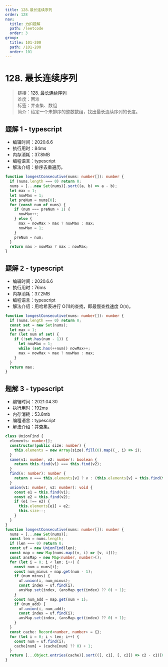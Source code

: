 ```yaml
---
title: 128.最长连续序列
order: 128
nav:
  title: 力扣题解
  path: /leetcode
  order: 3
group:
  title: 101-200
  path: /101-200
  order: 101
---
```


# 128. 最长连续序列

> 链接：[128. 最长连续序列](https://leetcode-cn.com/problems/longest-consecutive-sequence/)  
> 难度：困难  
> 标签：并查集、数组  
> 简介：给定一个未排序的整数数组，找出最长连续序列的长度。

## 题解 1 - typescript

- 编辑时间：2020.6.6
- 执行用时：84ms
- 内存消耗：37.8MB
- 编程语言：typescript
- 解法介绍：排序去重遍历。

```typescript
function longestConsecutive(nums: number[]): number {
  if (nums.length === 0) return 0;
  nums = [...new Set(nums)].sort((a, b) => a - b);
  let max = 1;
  let nowMax = 1;
  let preNum = nums[0];
  for (const num of nums) {
    if (num === preNum + 1) {
      nowMax++;
    } else {
      max = nowMax > max ? nowMax : max;
      nowMax = 1;
    }
    preNum = num;
  }
  return max > nowMax ? max : nowMax;
}
```

## 题解 2 - typescript

- 编辑时间：2020.6.6
- 执行用时：76ms
- 内存消耗：37.2MB
- 编程语言：typescript
- 解法介绍：用哈希表进行 O(1)的查找，即最慢查找速度 O(n)。

```typescript
function longestConsecutive(nums: number[]): number {
  if (nums.length === 0) return 0;
  const set = new Set(nums);
  let max = 1;
  for (let num of set) {
    if (!set.has(num - 1)) {
      let nowMax = 1;
      while (set.has(++num)) nowMax++;
      max = nowMax > max ? nowMax : max;
    }
  }
  return max;
}
```

## 题解 3 - typescript

- 编辑时间：2021.04.30
- 执行用时：192ms
- 内存消耗：53.8mb
- 编程语言：typescript
- 解法介绍：并查集。

```typescript
class UnionFind {
  elements: number[];
  constructor(public size: number) {
    this.elements = new Array(size).fill(0).map((_, i) => i);
  }
  same(v1: number, v2: number): boolean {
    return this.find(v1) === this.find(v2);
  }
  find(v: number): number {
    return v === this.elements[v] ? v : (this.elements[v] = this.find(this.elements[v]));
  }
  union(v1: number, v2: number): void {
    const e1 = this.find(v1);
    const e2 = this.find(v2);
    if (e1 !== e2) {
      this.elements[e1] = e2;
      this.size--;
    }
  }
}
function longestConsecutive(nums: number[]): number {
  nums = [...new Set(nums)];
  const len = nums.length;
  if (len === 0) return 0;
  const uf = new UnionFind(len);
  const map = new Map(nums.map((v, i) => [v, i]));
  const ansMap = new Map<number, number>();
  for (let i = 0; i < len; i++) {
    const num = nums[i];
    const num_minus = map.get(num - 1);
    if (num_minus) {
      uf.union(i, num_minus);
      const index = uf.find(i);
      ansMap.set(index, (ansMap.get(index) ?? 0) + 1);
    }
    const num_add = map.get(num + 1);
    if (num_add) {
      uf.union(i, num_add);
      const index = uf.find(i);
      ansMap.set(index, (ansMap.get(index) ?? 0) + 1);
    }
  }
  const cache: Record<number, number> = {};
  for (let i = 0; i < len; i++) {
    const num = uf.find(i);
    cache[num] = (cache[num] ?? 0) + 1;
  }
  return [...Object.entries(cache)].sort(([, c1], [, c2]) => c2 - c1)[0][1];
}
```
